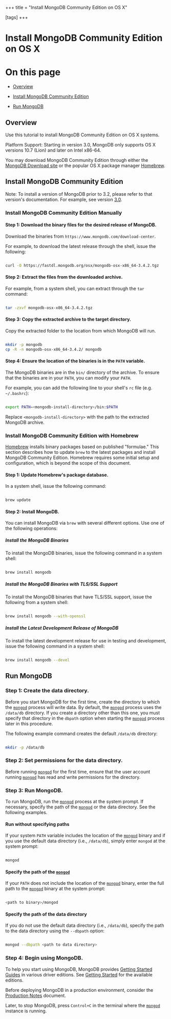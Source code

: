 +++
title = "Install MongoDB Community Edition on OS X"

[tags]
+++
# Install MongoDB Community Edition on OS X


# On this page

* [Overview](#overview) 

* [Install MongoDB Community Edition](#install-mongodb-community-edition) 

* [Run MongoDB](#run-mongodb) 


## Overview

Use this tutorial to install MongoDB Community Edition on OS X systems.

Platform Support: Starting in version 3.0, MongoDB only supports OS X versions 10.7 (Lion)
and later on Intel x86-64.

You may download MongoDB Community Edition through either the [MongoDB
Download site](https://www.mongodb.com/download-center) or the
popular OS X package manager [Homebrew](http://brew.sh/).


## Install MongoDB Community Edition

Note: To install a version of MongoDB prior to 3.2, please refer to that version's documentation. For example, see version [3.0](https://docs.mongodb.com/v3.0/tutorial/install-mongodb-on-os-x/). 


### Install MongoDB Community Edition Manually


#### Step 1: Download the binary files for the desired release of MongoDB.

Download the binaries from ``https://www.mongodb.com/download-center``.

For example, to download the latest release through the shell, issue
the following:

```sh

curl -O https://fastdl.mongodb.org/osx/mongodb-osx-x86_64-3.4.2.tgz

```


#### Step 2: Extract the files from the downloaded archive.

For example, from a system shell, you can extract through the ``tar`` command:

```sh

tar -zxvf mongodb-osx-x86_64-3.4.2.tgz

```


#### Step 3: Copy the extracted archive to the target directory.

Copy the extracted folder to the location from which MongoDB will run.

```sh

mkdir -p mongodb
cp -R -n mongodb-osx-x86_64-3.4.2/ mongodb

```


#### Step 4: Ensure the location of the binaries is in the ``PATH`` variable.

The MongoDB binaries are in the ``bin/`` directory of the archive. To
ensure that the binaries are in your ``PATH``, you can modify your
``PATH``.

For example, you can add the following line to your shell's
``rc`` file (e.g. ``~/.bashrc``):

```sh

export PATH=<mongodb-install-directory>/bin:$PATH

```

Replace ``<mongodb-install-directory>`` with the path to the extracted
MongoDB archive.


### Install MongoDB Community Edition with Homebrew

[Homebrew](http://brew.sh/) installs binary packages based on published
"formulae." This section describes how to update ``brew`` to the latest
packages and install MongoDB Community Edition. Homebrew requires some initial
setup and configuration, which is beyond the scope of this document.


#### Step 1: Update Homebrew's package database.

In a system shell, issue the following command:

```sh

brew update

```


#### Step 2: Install MongoDB.

You can install MongoDB via ``brew`` with several different options. Use
one of the following operations:


##### Install the MongoDB Binaries

To install the MongoDB binaries, issue the following command in a
system shell:

```sh

brew install mongodb

```


##### Install the MongoDB Binaries with TLS/SSL Support

To install the MongoDB binaries that have TLS/SSL support,
issue the following from a system shell:

```sh

brew install mongodb --with-openssl

```


##### Install the Latest Development Release of MongoDB

To install the latest development release for use in testing and
development, issue the following command in a system shell:

```sh

brew install mongodb --devel

```


## Run MongoDB


### Step 1: Create the data directory.

Before you start MongoDB for the first time, create the directory to
which the [``mongod``](#bin.mongod) process will write data. By default, the
[``mongod``](#bin.mongod) process uses the ``/data/db`` directory. If you create
a directory other than this one, you must specify that directory in the
``dbpath`` option when starting the [``mongod``](#bin.mongod) process
later in this procedure.

The following example command creates the default ``/data/db`` directory:

```sh

mkdir -p /data/db

```


### Step 2: Set permissions for the data directory.

Before running [``mongod``](#bin.mongod) for the first time, ensure that the
user account running [``mongod``](#bin.mongod) has read and write permissions
for the directory.


### Step 3: Run MongoDB.

To run MongoDB, run the [``mongod``](#bin.mongod) process at the system prompt.
If necessary, specify the path of the [``mongod``](#bin.mongod) or the data
directory. See the following examples.


#### Run without specifying paths

If your system ``PATH`` variable includes the location of the
[``mongod``](#bin.mongod) binary and if you use the default data directory
(i.e., ``/data/db``), simply enter ``mongod`` at the system prompt:

```sh

mongod

```


#### Specify the path of the [``mongod``](#bin.mongod)

If your ``PATH`` does not include the location of the
[``mongod``](#bin.mongod) binary, enter the full path to the [``mongod``](#bin.mongod)
binary at the system prompt:

```sh

<path to binary>/mongod

```


#### Specify the path of the data directory

If you do not use the default data directory (i.e., ``/data/db``),
specify the path to the data directory using the ``--dbpath`` option:

```sh

mongod --dbpath <path to data directory>

```


### Step 4: Begin using MongoDB.

To help you start using MongoDB, MongoDB provides [Getting
Started Guides](#getting-started) in various driver editions. See
[Getting Started](#getting-started) for the available editions.

Before deploying MongoDB in a production environment, consider the
[Production Notes](#) document.

Later, to stop MongoDB, press ``Control+C`` in the terminal where the
[``mongod``](#bin.mongod) instance is running.
